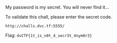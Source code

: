 My password is my secret. You will never find it...

To validate this chall, please enter the secret code.

`http://challs.dvc.tf:5555/`

Flag: `dvCTF{1t_is_n0t_4_secr3t_4nym0r3}`
